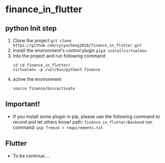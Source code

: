 # finance_in_flutter
## python Init step
1. Clone the project
    ```git clone https://github.com/cycyucheng1010/finance_in_flutter.git```
2. Install the environment's control plugin
    ```pip3 installvirtualenv```
3. Into the project and run following command
    ```
    cd cd finance_in_flutter/
    virtualenv -p /usr/bin/python3 finance
    ```
4. active the environment
    ```
    source finance/bin/activate
    ```
## Important!
* If you install some plugin in pip, please use the following command to record and let others know!
path: ```finance_in_flutter/Backend```
run command: ```pip freeze > requirements.txt```
## Flutter 
* To be continue....